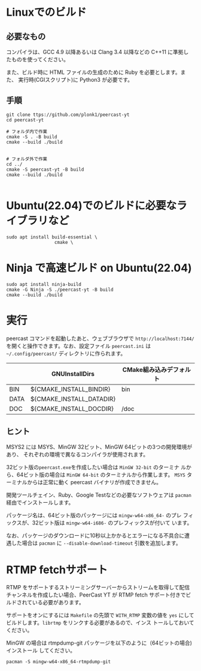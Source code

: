 # Linuxでのビルド

## 必要なもの

コンパイラは、GCC 4.9 以降あるいは Clang 3.4 以降などの C++11 に準拠し
たものを使ってください。

また、ビルド時に HTML ファイルの生成のために Ruby を必要とします。また、
実行時(CGIスクリプト)に Python3 が必要です。

## 手順

```shell
git clone ttps://github.com/plonk1/peercast-yt
cd peercast-yt

# フォルダ内で作業
cmake -S . -B build
cmake --build ./build


# フォルダ外で作業
cd ../
cmake -S peercast-yt -B build
cmake --build ./build


```

<!-- cmake --install <ビルドツリー> --prefix <インストールprefix>

困ったらこれTUI(ccmake)もいいぞ
sudo apt install cmake-curses-gui -->

# Ubuntu(22.04)でのビルドに必要なライブラリなど
```shell
sudo apt install build-essential \
                  cmake \
```

# Ninja で高速ビルド on Ubuntu(22.04)
```
sudo apt install ninja-build
cmake -G Ninja -S ./peercast-yt -B build
cmake --build ./build
```

# 実行

peercast コマンドを起動したあと、ウェブブラウザで `http://localhost:7144/`
を開くと操作できます。なお、設定ファイル `peercast.ini` は `~/.config/peercast/`
ディレクトリに作られます。


|      | GNUInstallDirs           | CMake組み込みデフォルト |
| ---- | ------------------------ | ----------------------- |
| BIN  | ${CMAKE_INSTALL_BINDIR}  | bin                     |
| DATA | ${CMAKE_INSTALL_DATADIR} | <DATAROOT dir>          |
| DOC  | ${CMAKE_INSTALL_DOCDIR}  | <DATAROOT dir>/doc      |

## ヒント

MSYS2 には MSYS、MinGW 32ビット、MinGW 64ビットの3つの開発環境があり、
それぞれの環境で異なるコンパイラが使用されます。

32ビット版の`peercast.exe`を作成したい場合は `MinGW 32-bit` のターミナ
ルから、64ビット版の場合は `MinGW 64-bit` のターミナルから作業します。
`MSYS` ターミナルからは正常に動く peercast バイナリが作成できません。

開発ツールチェイン、Ruby、Google Testなどの必要なソフトウェアは
`pacman`経由でインストールします。

パッケージ名は、64ビット版のパッケージには `mingw-w64-x86_64-` のプレ
フィックスが、32ビット版は `mingw-w64-i686-` のプレフィックスが付いて
います。

なお、パッケージのダウンロードに10秒以上かかるとエラーになる不具合に遭
遇した場合は `pacman` に `--disable-download-timeout` 引数を追加します。

# RTMP fetchサポート

RTMP をサポートするストリーミングサーバーからストリームを取得して配信
チャンネルを作成したい場合、PeerCast YT が RTMP fetch サポート付きでビ
ルドされている必要があります。

サポートをオンにするには `Makefile` の先頭で `WITH_RTMP` 変数の値を
`yes` にしてビルドします。`librtmp` をリンクする必要があるので、インス
トールしておいてください。

MinGW の場合は rtmpdump-git パッケージを以下のように（64ビットの場合)インストール
してください。

```
pacman -S mingw-w64-x86_64-rtmpdump-git
```
